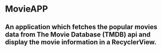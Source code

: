 # **MovieAPP**
## An application which fetches the popular movies data from The Movie Database (TMDB) api and display the movie information in a RecyclerView.

